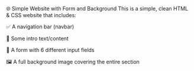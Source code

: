 🌐 Simple Website with Form and Background
This is a simple, clean HTML & CSS website that includes:

✅ A navigation bar (navbar)

📝 Some intro text/content

📄 A form with 6 different input fields

🖼️ A full background image covering the entire section
